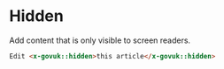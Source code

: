 # Hidden

Add content that is only visible to screen readers. 

```html
Edit <x-govuk::hidden>this article</x-govuk::hidden>
```
